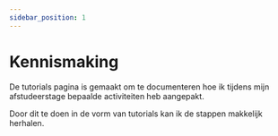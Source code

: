 ```yaml
---
sidebar_position: 1
---
```


# Kennismaking

De tutorials pagina is gemaakt om te documenteren hoe ik tijdens mijn afstudeerstage bepaalde activiteiten heb aangepakt.

Door dit te doen in de vorm van tutorials kan ik de stappen makkelijk herhalen.
